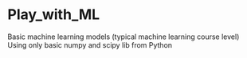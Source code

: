 # Play_with_ML
Basic machine learning models (typical machine learning course level)
Using only basic numpy and scipy lib from Python
